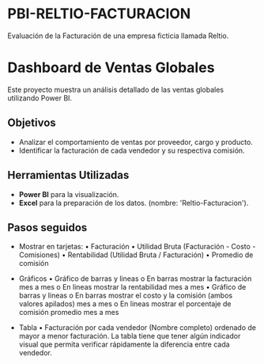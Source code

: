 # PBI-RELTIO-FACTURACION
Evaluación de la Facturación de una empresa ficticia llamada Reltio.

# Dashboard de Ventas Globales
Este proyecto muestra un análisis detallado de las ventas globales utilizando Power BI. 

## Objetivos
- Analizar el comportamiento de ventas por proveedor, cargo y producto.
- Identificar la facturación de cada vendedor y su respectiva comisión.

## Herramientas Utilizadas
- **Power BI** para la visualización.
- **Excel** para la preparación de los datos. (nombre:  'Reltio-Facturacion').

## Pasos seguidos
- Mostrar en tarjetas:
  •	Facturación
  •	Utilidad Bruta (Facturación - Costo - Comisiones)
  •	Rentabilidad (Utilidad Bruta / Facturación)
  •	Promedio de comisión

- Gráficos
  •	Gráfico de barras y lineas
    o	En barras mostrar la facturación mes a mes
    o	En lineas mostrar la rentabilidad mes a mes
  •	Gráfico de barras y lineas
    o	En barras mostrar el costo y la comisión (ambos valores apilados) mes a mes
    o	En lineas mostrar el porcentaje de comisión promedio mes a mes

- Tabla 
  •	Facturación por cada vendedor (Nombre completo) ordenado de mayor a menor facturación. La tabla tiene que tener algún indicador visual que permita verificar rápidamente la diferencia entre cada vendedor.
